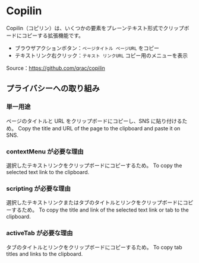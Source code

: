 # Copilin

Copilin（コピリン）は、いくつかの要素をプレーンテキスト形式でクリップボードにコピーする拡張機能です。

- ブラウザアクションボタン：`ページタイトル ページURL` をコピー
- テキストリンク右クリック：`テキスト リンクURL` コピー用のメニューを表示

Source：https://github.com/qrac/copilin

## プライバシーへの取り組み

### 単一用途

ページのタイトルと URL をクリップボードにコピーし、SNS に貼り付けるため。
Copy the title and URL of the page to the clipboard and paste it on SNS.

### contextMenu が必要な理由

選択したテキストリンクをクリップボードにコピーするため。
To copy the selected text link to the clipboard.

### scripting が必要な理由

選択したテキストリンクまたはタブのタイトルとリンクをクリップボードにコピーするため。
To copy the title and link of the selected text link or tab to the clipboard.

### activeTab が必要な理由

タブのタイトルとリンクをクリップボードにコピーするため。
To copy tab titles and links to the clipboard.
